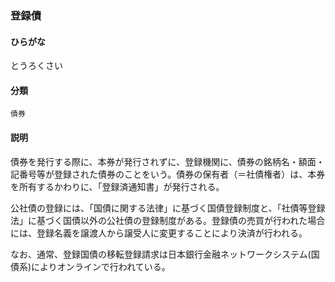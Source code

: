 <div style="display:none;">

## [あ行](securities-terms?id=あ行)
## [か行](securities-terms?id=か行)
## [さ行](securities-terms?id=さ行)
## [た行](securities-terms?id=た行)

</div>

### 登録債

#### ひらがな

とうろくさい

#### 分類

`債券`

#### 説明

債券を発行する際に、本券が発行されずに、登録機関に、債券の銘柄名・額面・記番号等が登録された債券のことをいう。債券の保有者（＝社債権者）は、本券を所有するかわりに、「登録済通知書」が発行される。
 
公社債の登録には、「国債に関する法律」に基づく国債登録制度と、「社債等登録法」に基づく国債以外の公社債の登録制度がある。登録債の売買が行われた場合には、登録名義を譲渡人から譲受人に変更することにより決済が行われる。
 
なお、通常、登録国債の移転登録請求は日本銀行金融ネットワークシステム(国債系)によりオンラインで行われている。 

<div style="display:none;">

## [な行](securities-terms?id=な行)
## [は行](securities-terms?id=は行)
## [ま行](securities-terms?id=ま行)
## [や行](securities-terms?id=や行)
## [ら行](securities-terms?id=ら行)
## [わ行](securities-terms?id=わ行)
## [英数字・記号](securities-terms?id=英数字・記号)

</div>

